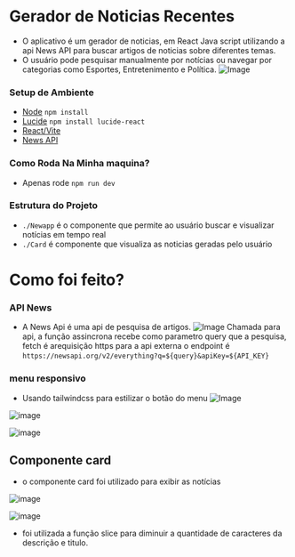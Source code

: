# Gerador de Noticias Recentes
- O aplicativo é um gerador de noticias, em React Java script utilizando a api News API para buscar artigos de noticias sobre diferentes temas.
- O usuário pode pesquisar manualmente por notícias ou navegar por categorias como Esportes, Entretenimento e Política.
 ![Image](https://github.com/user-attachments/assets/d3bb34a0-f850-41e7-8f60-1f8865dee158)



### Setup de Ambiente

- [Node](https://nodejs.org/pt) `npm install`
- [Lucide](https://lucide.dev/) `npm install lucide-react`
- [React/Vite](https://pt.vite.dev/guide/) 
- [News API](https://newsapi.org/)

### Como Roda Na Minha maquina?
- Apenas rode `npm run dev`
### Estrutura do Projeto
- `./Newapp` é o componente que permite ao usuário buscar e visualizar notícias em tempo real
- `./Card` é componente que visualiza as noticias geradas pelo usuário
  
# Como foi feito?
### API News
- A News Api é uma api de pesquisa de artigos.
  ![Image](https://github.com/user-attachments/assets/85a3e981-3093-47c3-b5e5-334ba174c2e4)
Chamada para api, a função assincrona recebe como parametro query que a pesquisa, fetch é arequisição https para a api externa
o endpoint é `https://newsapi.org/v2/everything?q=${query}&apiKey=${API_KEY}`

### menu responsivo
- Usando tailwindcss para estilizar o botão do menu
![Image](https://github.com/user-attachments/assets/7b69bc9a-02d3-46e4-82b9-80b52ec5402d)

![image](https://github.com/user-attachments/assets/d5b508a3-52d5-4743-852e-8538ef119171)

![image](https://github.com/user-attachments/assets/125dde59-577e-44a9-84dc-73aeca12a74e)

## Componente card
- o componente card foi utilizado para exibir as notícias
  
![image](https://github.com/user-attachments/assets/5c6603fa-0213-4a02-8c09-8026bce5cb41)

![image](https://github.com/user-attachments/assets/1d2a22d1-2425-4f7d-bb86-efc21bfb73f6)

- foi utilizada a função slice para diminuir a quantidade de caracteres da descrição e titulo.



  
